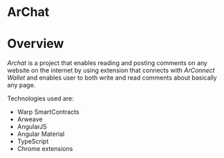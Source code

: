 # ArChat

# Overview
*Archat* is a project that enables reading and posting comments on any website on the internet by using extension that connects with
*ArConnect Wallet* and enables user to both write and read comments about basically any page.

Technologies used are:
- Warp SmartContracts
- Arweave
- AngularJS
- Angular Material
- TypeScript
- Chrome extensions
